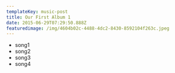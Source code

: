 ```yaml
---
templateKey: music-post
title: Our First Album 1
date: 2015-06-29T07:29:50.888Z
featuredimage: /img/4604b02c-4488-4dc2-8430-8592104f263c.jpeg
---
```

- song1
- song2
- song3
- song4
